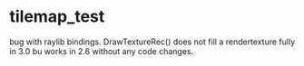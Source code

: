 # tilemap_test

bug with raylib bindings. DrawTextureRec() does not fill a rendertexture fully in 3.0 bu works in 2.6 without any code changes.